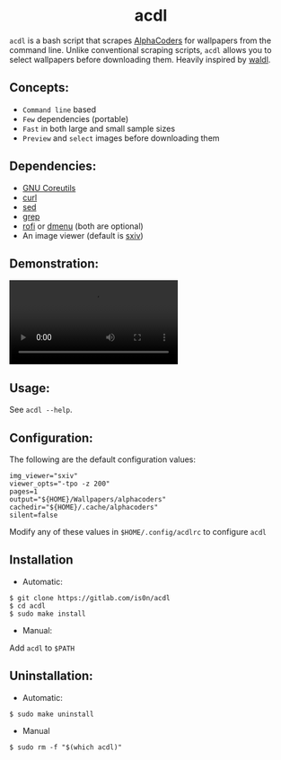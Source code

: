 <h1 align='center'>acdl</h1>

`acdl` is a bash script that scrapes [AlphaCoders](https://wall.alphacoders.com) for wallpapers from the command line.
Unlike conventional scraping scripts, `acdl` allows you to select wallpapers before downloading them.
Heavily inspired by [waldl](https://github.com/pystardust/waldl).

## Concepts:
- `Command line` based
- `Few` dependencies (portable)
- `Fast` in both large and small sample sizes
- `Preview` and `select` images before downloading them

## Dependencies:
- [GNU Coreutils](https://www.gnu.org/software/coreutils)
- [curl](https://curl.se/)
- [sed](https://www.gnu.org/software/sed/)
- [grep](https://www.gnu.org/software/grep/)
- [rofi](https://github.com/davatorium/rofi) or [dmenu](https://tools.suckless.org/dmenu/) (both are optional)
- An image viewer (default is [sxiv](https://github.com/muennich/sxiv))

## Demonstration:
![Demonstration](https://gitlab.com/is0n/acdl/uploads/df1c305bf26fbb3150383d8d49e3c6aa/video.mp4)

## Usage:
See `acdl --help`.

## Configuration:
The following are the default configuration values:
```shell
img_viewer="sxiv"
viewer_opts="-tpo -z 200"
pages=1
output="${HOME}/Wallpapers/alphacoders"
cachedir="${HOME}/.cache/alphacoders"
silent=false
```
Modify any of these values in `$HOME/.config/acdlrc` to configure `acdl`

## Installation
- Automatic:

```shell
$ git clone https://gitlab.com/is0n/acdl
$ cd acdl
$ sudo make install
```

- Manual:

Add `acdl` to `$PATH`

## Uninstallation:
- Automatic:

```shell
$ sudo make uninstall
```

- Manual

```shell
$ sudo rm -f "$(which acdl)"
```
